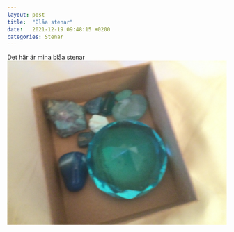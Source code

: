 ```yaml
---
layout: post
title:  "Blåa stenar"
date:   2021-12-19 09:48:15 +0200
categories: Stenar
---
```

Det här är mina blåa stenar
![Blue](/assets/images/blue.jpg "Blue")